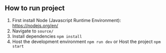 ## How to run project

1. First install Node (Javascript Runtime Environment):
https://nodejs.org/en/
2. Navigate to `source/`
3. Install dependencies `npm install`
4. Host the development environment `npm run dev` or Host the project `npm start`
